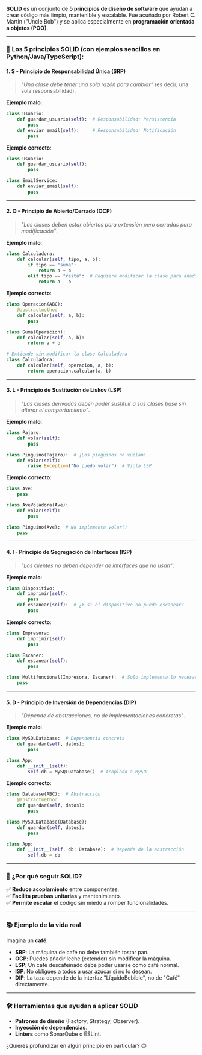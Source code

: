 **SOLID** es un conjunto de **5 principios de diseño de software** que ayudan a crear código más limpio, mantenible y escalable. Fue acuñado por Robert C. Martin ("Uncle Bob") y se aplica especialmente en **programación orientada a objetos (POO)**.  

---

### 📌 **Los 5 principios SOLID** (con ejemplos sencillos en Python/Java/TypeScript):

#### **1. S - Principio de Responsabilidad Única (SRP)**  
> *"Una clase debe tener una sola razón para cambiar"* (es decir, una sola responsabilidad).  

**Ejemplo malo**:  
```python
class Usuario:
    def guardar_usuario(self):  # Responsabilidad: Persistencia
        pass
    def enviar_email(self):     # Responsabilidad: Notificación
        pass
```
**Ejemplo correcto**:  
```python
class Usuario:
    def guardar_usuario(self):
        pass

class EmailService:
    def enviar_email(self):
        pass
```

---

#### **2. O - Principio de Abierto/Cerrado (OCP)**  
> *"Las clases deben estar abiertas para extensión pero cerradas para modificación"*.  

**Ejemplo malo**:  
```python
class Calculadora:
    def calcular(self, tipo, a, b):
        if tipo == "suma":
            return a + b
        elif tipo == "resta":  # Requiere modificar la clase para añadir operaciones
            return a - b
```
**Ejemplo correcto**:  
```python
class Operacion(ABC):
    @abstractmethod
    def calcular(self, a, b):
        pass

class Suma(Operacion):
    def calcular(self, a, b):
        return a + b

# Extiende sin modificar la clase Calculadora
class Calculadora:
    def calcular(self, operacion, a, b):
        return operacion.calcular(a, b)
```

---

#### **3. L - Principio de Sustitución de Liskov (LSP)**  
> *"Las clases derivadas deben poder sustituir a sus clases base sin alterar el comportamiento"*.  

**Ejemplo malo**:  
```python
class Pajaro:
    def volar(self):
        pass

class Pinguino(Pajaro):  # ¡Los pingüinos no vuelan!
    def volar(self):
        raise Exception("No puedo volar")  # Viola LSP
```
**Ejemplo correcto**:  
```python
class Ave:
    pass

class AveVoladora(Ave):
    def volar(self):
        pass

class Pinguino(Ave):  # No implementa volar()
    pass
```

---

#### **4. I - Principio de Segregación de Interfaces (ISP)**  
> *"Los clientes no deben depender de interfaces que no usan"*.  

**Ejemplo malo**:  
```python
class Dispositivo:
    def imprimir(self):
        pass
    def escanear(self):  # ¿Y si el dispositivo no puede escanear?
        pass
```
**Ejemplo correcto**:  
```python
class Impresora:
    def imprimir(self):
        pass

class Escaner:
    def escanear(self):
        pass

class Multifuncional(Impresora, Escaner):  # Solo implementa lo necesario
    pass
```

---

#### **5. D - Principio de Inversión de Dependencias (DIP)**  
> *"Depende de abstracciones, no de implementaciones concretas"*.  

**Ejemplo malo**:  
```python
class MySQLDatabase:  # Dependencia concreta
    def guardar(self, datos):
        pass

class App:
    def __init__(self):
        self.db = MySQLDatabase()  # Acoplado a MySQL
```
**Ejemplo correcto**:  
```python
class Database(ABC):  # Abstracción
    @abstractmethod
    def guardar(self, datos):
        pass

class MySQLDatabase(Database):
    def guardar(self, datos):
        pass

class App:
    def __init__(self, db: Database):  # Depende de la abstracción
        self.db = db
```

---

### 🔹 **¿Por qué seguir SOLID?**  
✅ **Reduce acoplamiento** entre componentes.  
✅ **Facilita pruebas unitarias** y mantenimiento.  
✅ **Permite escalar** el código sin miedo a romper funcionalidades.  

---

### 📚 **Ejemplo de la vida real**  
Imagina un **café**:  
- **SRP**: La máquina de café no debe también tostar pan.  
- **OCP**: Puedes añadir leche (extender) sin modificar la máquina.  
- **LSP**: Un café descafeinado debe poder usarse como café normal.  
- **ISP**: No obligues a todos a usar azúcar si no lo desean.  
- **DIP**: La taza depende de la interfaz "LíquidoBebible", no de "Café" directamente.  

---

### 🛠️ **Herramientas que ayudan a aplicar SOLID**  
- **Patrones de diseño** (Factory, Strategy, Observer).  
- **Inyección de dependencias**.  
- **Linters** como SonarQube o ESLint.  

¿Quieres profundizar en algún principio en particular? 😊